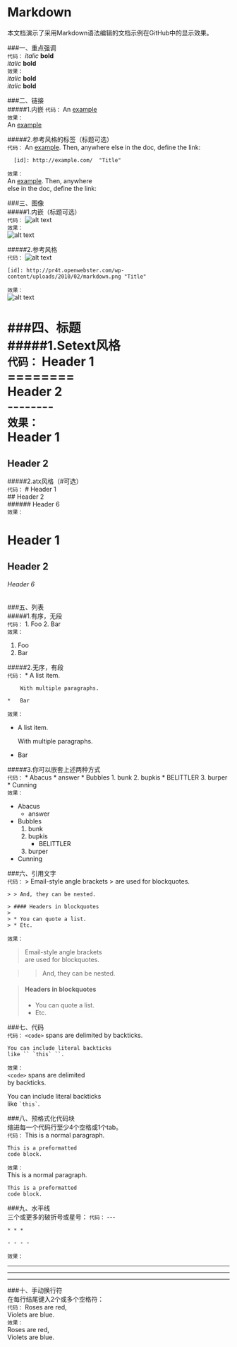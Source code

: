 Markdown  
========  
本文档演示了采用Markdown语法编辑的文档示例在GitHub中的显示效果。  

###一、重点强调  
`代码：`
    *italic*   **bold**  
    _italic_   __bold__  
`效果：`  
*italic*   **bold**  
_italic_   __bold__  
  
###二、链接  
#####1.内嵌 
`代码：`
    An [example](http://url.com/ "Title")  
`效果：`    
An [example](http://url.com/ "Title") 

#####2.参考风格的标签（标题可选）  
`代码：`
    An [example][id]. Then, anywhere
    else in the doc, define the link:
    
      [id]: http://example.com/  "Title"  
`效果：`  
An [example][id]. Then, anywhere  
else in the doc, define the link:

  [id]: http://example.com/  "Title" 
 
###三、图像  
#####1.内嵌（标题可选）  
`代码：`
    ![alt text](http://pr4t.openwebster.com/wp-content/uploads/2010/02/markdown.png "Title")  
`效果：`    
![alt text](http://pr4t.openwebster.com/wp-content/uploads/2010/02/markdown.png "Title") 

#####2.参考风格  
`代码：`
    ![alt text][id]
    
    [id]: http://pr4t.openwebster.com/wp-content/uploads/2010/02/markdown.png "Title"  
`效果：`    
![alt text][id]

[id]: http://pr4t.openwebster.com/wp-content/uploads/2010/02/markdown.png "Title"

###四、标题    
#####1.Setext风格  
`代码：`
    Header 1  
    ========  
    Header 2  
    --------    
`效果：`  
Header 1  
========  
Header 2  
-------- 

#####2.atx风格（#可选）  
`代码：`
    # Header 1    
    ## Header 2    
    ###### Header 6    
`效果：`  
# Header 1   
## Header 2    
###### Header 6  

###五、列表  
#####1.有序，无段  
`代码：`
    1.  Foo
    2.  Bar  
`效果：`  
1.  Foo  
2.  Bar   

#####2.无序，有段  
`代码：`
    *   A list item.
    
        With multiple paragraphs.

    *   Bar  
`效果：`   
* A list item.  

  With multiple paragraphs.  

* Bar    
  
#####3.你可以嵌套上述两种方式  
`代码：`
    *   Abacus
        * answer
    *   Bubbles
        1.  bunk
        2.  bupkis
            * BELITTLER
        3. burper
    *   Cunning  
`效果：`  
*   Abacus
    * answer
*   Bubbles
    1.  bunk
    2.  bupkis
        * BELITTLER
    3. burper
*   Cunning     
 
###六、引用文字  
`代码：`
    > Email-style angle brackets
    > are used for blockquotes.

    > > And, they can be nested.

    > #### Headers in blockquotes
    > 
    > * You can quote a list.
    > * Etc.  
`效果：`  
> Email-style angle brackets  
> are used for blockquotes.  

> > And, they can be nested.  

> #### Headers in blockquotes  
> 
> * You can quote a list.  
> * Etc.  
 
###七、代码  
`代码：`
    `<code>` spans are delimited
    by backticks.

    You can include literal backticks
    like `` `this` ``.  
`效果：`  
`<code>` spans are delimited  
by backticks.  

You can include literal backticks  
like `` `this` ``.  
 
###八、预格式化代码块  
缩进每一个代码行至少4个空格或1个tab。  
`代码：`
This is a normal paragraph.

    This is a preformatted
    code block.  
`效果：`  
This is a normal paragraph.  

    This is a preformatted  
    code block.  
  
###九、水平线     
三个或更多的破折号或星号：
`代码：`
    ---   

    * * *  

    - - - -   
`效果：`
  
---   

* * *  

- - - -   
 
###十、手动换行符  
在每行结尾键入2个或多个空格符：  
`代码：`
    Roses are red,     
    Violets are blue.  
`效果：`  
Roses are red,       
Violets are blue.    
